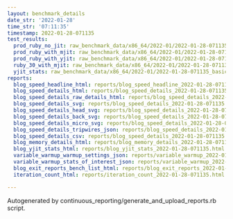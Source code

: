 ```yaml
---
layout: benchmark_details
date_str: '2022-01-28'
time_str: '07:11:35'
timestamp: 2022-01-28-071135
test_results:
  prod_ruby_no_jit: raw_benchmark_data/x86_64/2022-01/2022-01-28-071135_basic_benchmark_prod_ruby_no_jit.json
  prod_ruby_with_mjit: raw_benchmark_data/x86_64/2022-01/2022-01-28-071135_basic_benchmark_prod_ruby_with_mjit.json
  prod_ruby_with_yjit: raw_benchmark_data/x86_64/2022-01/2022-01-28-071135_basic_benchmark_prod_ruby_with_yjit.json
  ruby_30_with_mjit: raw_benchmark_data/x86_64/2022-01/2022-01-28-071135_basic_benchmark_ruby_30_with_mjit.json
  yjit_stats: raw_benchmark_data/x86_64/2022-01/2022-01-28-071135_basic_benchmark_yjit_stats.json
reports:
  blog_speed_headline_html: reports/blog_speed_headline_2022-01-28-071135.html
  blog_speed_details_html: reports/blog_speed_details_2022-01-28-071135.html
  blog_speed_details_raw_details_html: reports/blog_speed_details_2022-01-28-071135.raw_details.html
  blog_speed_details_svg: reports/blog_speed_details_2022-01-28-071135.svg
  blog_speed_details_head_svg: reports/blog_speed_details_2022-01-28-071135.head.svg
  blog_speed_details_back_svg: reports/blog_speed_details_2022-01-28-071135.back.svg
  blog_speed_details_micro_svg: reports/blog_speed_details_2022-01-28-071135.micro.svg
  blog_speed_details_tripwires_json: reports/blog_speed_details_2022-01-28-071135.tripwires.json
  blog_speed_details_csv: reports/blog_speed_details_2022-01-28-071135.csv
  blog_memory_details_html: reports/blog_memory_details_2022-01-28-071135.html
  blog_yjit_stats_html: reports/blog_yjit_stats_2022-01-28-071135.html
  variable_warmup_warmup_settings_json: reports/variable_warmup_2022-01-28-071135.warmup_settings.json
  variable_warmup_stats_of_interest_json: reports/variable_warmup_2022-01-28-071135.stats_of_interest.json
  blog_exit_reports_bench_list_html: reports/blog_exit_reports_2022-01-28-071135.bench_list.html
  iteration_count_html: reports/iteration_count_2022-01-28-071135.html

---
```

Autogenerated by continuous_reporting/generate_and_upload_reports.rb script.

